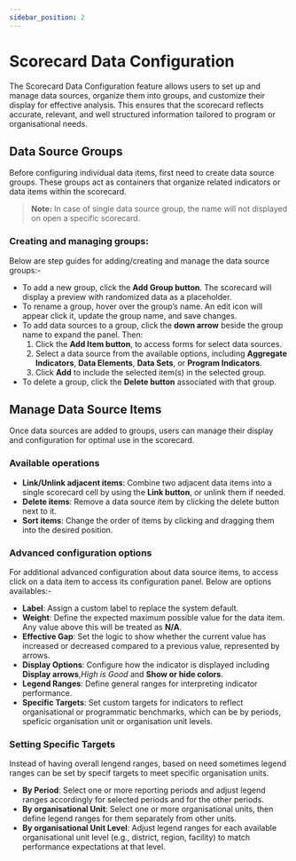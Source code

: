 ```yaml
---
sidebar_position: 2
---
```


# Scorecard Data Configuration

The Scorecard Data Configuration feature allows users to set up and manage data sources, organize them into groups, and customize their display for effective analysis. This ensures that the scorecard reflects accurate, relevant, and well structured information tailored to program or organisational needs.

## Data Source Groups
Before configuring individual data items, first need to create data source groups. These groups act as containers that organize related indicators or data items within the scorecard.

>**Note:** In case of single data source group, the name will not displayed on open a specific scorecard.
>
### Creating and managing groups:
Below are step guides for adding/creating and manage the data source groups:-
- To add a new group, click the **Add Group button**. The scorecard will display a preview with randomized data as a placeholder.
- To rename a group, hover over the group’s name. An edit icon will appear click it, update the group name, and save changes.
- To add data sources to a group, click the **down arrow** beside the group name to expand the panel. Then:
	1.	Click the **Add Item button**, to access forms for select data sources.
	2.	Select a data source from the available options, including **Aggregate Indicators**, **Data Elements**, **Data Sets**, or **Program Indicators**.
	3.	Click **Add** to include the selected item(s) in the selected group.
- To delete a group, click the **Delete button** associated with that group.

## Manage Data Source Items

Once data sources are added to groups, users can manage their display and configuration for optimal use in the scorecard.

### Available operations
- **Link/Unlink adjacent items**: Combine two adjacent data items into a single scorecard cell by using the **Link button**, or unlink them if needed.
- **Delete items**: Remove a data source item by clicking the delete button next to it.
- **Sort items**: Change the order of items by clicking and dragging them into the desired position.

### Advanced configuration options
For additional advanced configuration about data source items, to access click on a data item to access its configuration panel. Below are options availables:-
- **Label**: Assign a custom label to replace the system default.
- **Weight**: Define the expected maximum possible value for the data item. Any value above this will be treated as **N/A**.
- **Effective Gap**: Set the logic to show whether the current value has increased or decreased compared to a previous value, represented by arrows.
- **Display Options**: Configure how the indicator is displayed including **Display arrows**,*High is Good* and **Show or hide colors**.
- **Legend Ranges**: Define general ranges for interpreting indicator performance.
- **Specific Targets**: Set custom targets for indicators to reflect organisational or programmatic benchmarks, which can be by periods, speficic organisation unit or organisation unit levels.

### Setting Specific Targets
Instead of having overall lengend ranges, based on need sometimes legend ranges can be set by specif targets to meet specific organisation units.
- **By Period**: Select one or more reporting periods and adjust legend ranges accordingly for selected periods and for the other periods.
- **By organisational Unit**: Select one or more organisational units, then define legend ranges for them separately from other units.
- **By organisational Unit Level**: Adjust legend ranges for each available organisational unit level (e.g., district, region, facility) to match performance expectations at that level.
